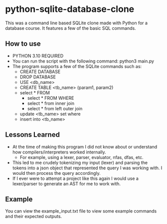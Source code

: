# python-sqlite-database-clone
This was a command line based SQLite clone made with Python for a database course. It features
a few of the basic SQL commands.

## How to use
- PYTHON 3.10 REQUIRED
- You can run the script with the following command: python3 main.py
- The program supports a few of the SQLite commands such as:
  - CREATE DATABASE
  - DROP DATABASE
  - USE <db_name>
  - CREATE TABLE <tb_name> (param1, param2)
  - select * FROM
    - select * FROM WHERE
    - select * from inner join
    - select * from left outer join
  - update <tb_name> set where
  - insert into <tb_name> 

## Lessons Learned
- At the time of making this program I did not know about or understand how compilers/interpreters worked internally.
  - For example, using a lexer, parser, evaluator, nfas, dfas, etc.
- This led to me crudely tokenizing my input (lexer) and parsing the tokens into a json object that represented the query I was working with. I would then process the query accordingly.
- If I ever were to attempt a project like this again I would use a lexer/parser to generate an AST for me to work with.

## Example
You can view the example_input.txt file to view some example commands and their expected outputs.
